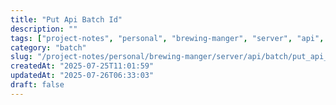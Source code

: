 ```yaml
---
title: "Put Api Batch Id"
description: ""
tags: ["project-notes", "personal", "brewing-manger", "server", "api", "batch"]
category: "batch"
slug: "/project-notes/personal/brewing-manger/server/api/batch/put_api_batch_id.md"
createdAt: "2025-07-25T11:01:59"
updatedAt: "2025-07-26T06:33:03"
draft: false
---
```


